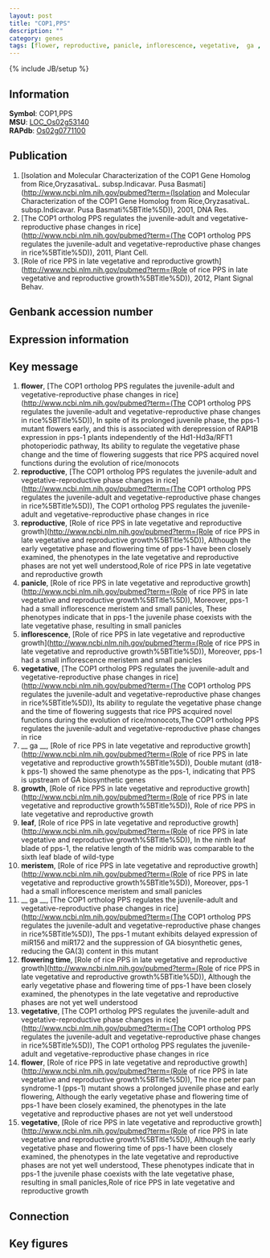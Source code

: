 ```yaml
---
layout: post
title: "COP1,PPS"
description: ""
category: genes
tags: [flower, reproductive, panicle, inflorescence, vegetative,  ga , growth, leaf, meristem, flowering time, Gene]
---
```

{% include JB/setup %}

## Information
__Symbol__: COP1,PPS  
__MSU__: [LOC_Os02g53140](http://rice.plantbiology.msu.edu/cgi-bin/ORF_infopage.cgi?orf=LOC_Os02g53140)  
__RAPdb__: [Os02g0771100](http://rapdb.dna.affrc.go.jp/viewer/gbrowse_details/irgsp1?name=Os02g0771100)  

## Publication
1. [Isolation and Molecular Characterization of the COP1 Gene Homolog from Rice,OryzasativaL. subsp.Indicavar. Pusa Basmati](http://www.ncbi.nlm.nih.gov/pubmed?term=(Isolation and Molecular Characterization of the COP1 Gene Homolog from Rice,OryzasativaL. subsp.Indicavar. Pusa Basmati%5BTitle%5D)), 2001, DNA Res.
2. [The COP1 ortholog PPS regulates the juvenile-adult and vegetative-reproductive phase changes in rice](http://www.ncbi.nlm.nih.gov/pubmed?term=(The COP1 ortholog PPS regulates the juvenile-adult and vegetative-reproductive phase changes in rice%5BTitle%5D)), 2011, Plant Cell.
3. [Role of rice PPS in late vegetative and reproductive growth](http://www.ncbi.nlm.nih.gov/pubmed?term=(Role of rice PPS in late vegetative and reproductive growth%5BTitle%5D)), 2012, Plant Signal Behav.

## Genbank accession number

## Expression information

## Key message
1. __flower__, [The COP1 ortholog PPS regulates the juvenile-adult and vegetative-reproductive phase changes in rice](http://www.ncbi.nlm.nih.gov/pubmed?term=(The COP1 ortholog PPS regulates the juvenile-adult and vegetative-reproductive phase changes in rice%5BTitle%5D)),  In spite of its prolonged juvenile phase, the pps-1 mutant flowers early, and this is associated with derepression of RAP1B expression in pps-1 plants independently of the Hd1-Hd3a/RFT1 photoperiodic pathway, Its ability to regulate the vegetative phase change and the time of flowering suggests that rice PPS acquired novel functions during the evolution of rice/monocots
2. __reproductive__, [The COP1 ortholog PPS regulates the juvenile-adult and vegetative-reproductive phase changes in rice](http://www.ncbi.nlm.nih.gov/pubmed?term=(The COP1 ortholog PPS regulates the juvenile-adult and vegetative-reproductive phase changes in rice%5BTitle%5D)), The COP1 ortholog PPS regulates the juvenile-adult and vegetative-reproductive phase changes in rice
3. __reproductive__, [Role of rice PPS in late vegetative and reproductive growth](http://www.ncbi.nlm.nih.gov/pubmed?term=(Role of rice PPS in late vegetative and reproductive growth%5BTitle%5D)),  Although the early vegetative phase and flowering time of pps-1 have been closely examined, the phenotypes in the late vegetative and reproductive phases are not yet well understood,Role of rice PPS in late vegetative and reproductive growth
4. __panicle__, [Role of rice PPS in late vegetative and reproductive growth](http://www.ncbi.nlm.nih.gov/pubmed?term=(Role of rice PPS in late vegetative and reproductive growth%5BTitle%5D)),  Moreover, pps-1 had a small inflorescence meristem and small panicles, These phenotypes indicate that in pps-1 the juvenile phase coexists with the late vegetative phase, resulting in small panicles
5. __inflorescence__, [Role of rice PPS in late vegetative and reproductive growth](http://www.ncbi.nlm.nih.gov/pubmed?term=(Role of rice PPS in late vegetative and reproductive growth%5BTitle%5D)),  Moreover, pps-1 had a small inflorescence meristem and small panicles
6. __vegetative__, [The COP1 ortholog PPS regulates the juvenile-adult and vegetative-reproductive phase changes in rice](http://www.ncbi.nlm.nih.gov/pubmed?term=(The COP1 ortholog PPS regulates the juvenile-adult and vegetative-reproductive phase changes in rice%5BTitle%5D)),  Its ability to regulate the vegetative phase change and the time of flowering suggests that rice PPS acquired novel functions during the evolution of rice/monocots,The COP1 ortholog PPS regulates the juvenile-adult and vegetative-reproductive phase changes in rice
7. __ ga __, [Role of rice PPS in late vegetative and reproductive growth](http://www.ncbi.nlm.nih.gov/pubmed?term=(Role of rice PPS in late vegetative and reproductive growth%5BTitle%5D)),  Double mutant (d18-k pps-1) showed the same phenotype as the pps-1, indicating that PPS is upstream of GA biosynthetic genes
8. __growth__, [Role of rice PPS in late vegetative and reproductive growth](http://www.ncbi.nlm.nih.gov/pubmed?term=(Role of rice PPS in late vegetative and reproductive growth%5BTitle%5D)), Role of rice PPS in late vegetative and reproductive growth
9. __leaf__, [Role of rice PPS in late vegetative and reproductive growth](http://www.ncbi.nlm.nih.gov/pubmed?term=(Role of rice PPS in late vegetative and reproductive growth%5BTitle%5D)),  In the ninth leaf blade of pps-1, the relative length of the midrib was comparable to the sixth leaf blade of wild-type
10. __meristem__, [Role of rice PPS in late vegetative and reproductive growth](http://www.ncbi.nlm.nih.gov/pubmed?term=(Role of rice PPS in late vegetative and reproductive growth%5BTitle%5D)),  Moreover, pps-1 had a small inflorescence meristem and small panicles
11. __ ga __, [The COP1 ortholog PPS regulates the juvenile-adult and vegetative-reproductive phase changes in rice](http://www.ncbi.nlm.nih.gov/pubmed?term=(The COP1 ortholog PPS regulates the juvenile-adult and vegetative-reproductive phase changes in rice%5BTitle%5D)),  The pps-1 mutant exhibits delayed expression of miR156 and miR172 and the suppression of GA biosynthetic genes, reducing the GA(3) content in this mutant
12. __flowering time__, [Role of rice PPS in late vegetative and reproductive growth](http://www.ncbi.nlm.nih.gov/pubmed?term=(Role of rice PPS in late vegetative and reproductive growth%5BTitle%5D)),  Although the early vegetative phase and flowering time of pps-1 have been closely examined, the phenotypes in the late vegetative and reproductive phases are not yet well understood
13. __vegetative__, [The COP1 ortholog PPS regulates the juvenile-adult and vegetative-reproductive phase changes in rice](http://www.ncbi.nlm.nih.gov/pubmed?term=(The COP1 ortholog PPS regulates the juvenile-adult and vegetative-reproductive phase changes in rice%5BTitle%5D)), The COP1 ortholog PPS regulates the juvenile-adult and vegetative-reproductive phase changes in rice
14. __flower__, [Role of rice PPS in late vegetative and reproductive growth](http://www.ncbi.nlm.nih.gov/pubmed?term=(Role of rice PPS in late vegetative and reproductive growth%5BTitle%5D)), The rice peter pan syndrome-1 (pps-1) mutant shows a prolonged juvenile phase and early flowering, Although the early vegetative phase and flowering time of pps-1 have been closely examined, the phenotypes in the late vegetative and reproductive phases are not yet well understood
15. __vegetative__, [Role of rice PPS in late vegetative and reproductive growth](http://www.ncbi.nlm.nih.gov/pubmed?term=(Role of rice PPS in late vegetative and reproductive growth%5BTitle%5D)),  Although the early vegetative phase and flowering time of pps-1 have been closely examined, the phenotypes in the late vegetative and reproductive phases are not yet well understood, These phenotypes indicate that in pps-1 the juvenile phase coexists with the late vegetative phase, resulting in small panicles,Role of rice PPS in late vegetative and reproductive growth

## Connection

## Key figures



